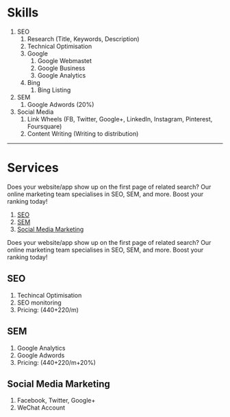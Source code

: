 # Skills

1. SEO
    1. Research (Title, Keywords, Description)
    1. Technical Optimisation
    1. Google
        1. Google Webmastet
        1. Google Business
        1. Google Analytics
    1. Bing
        1. Bing Listing
1. SEM
    1. Google Adwords (20%)
1. Social Media
    1. Link Wheels (FB, Twitter, Google+, LinkedIn, Instagram, Pinterest, Foursquare)
    1. Content Writing (Writing to distribution)

---

# Services

Does your website/app show up on the first page of related search? Our online marketing team specialises in SEO, SEM, and more. Boost your ranking today!

1. [SEO](#seo)
1. [SEM](#sem)
1. [Social Media Marketing](#social-media-marketing)

Does your website/app show up on the first page of related search? Our online marketing team specialises in SEO, SEM, and more. Boost your ranking today!

## SEO 

1. Techincal Optimisation
1. SEO monitoring
1. Pricing: (440+220/m)

## SEM
1. Google Analytics
1. Google Adwords
1. Pricing: (440+220/m+20%)

## Social Media Marketing
1. Facebook, Twitter, Google+
1. WeChat Account
